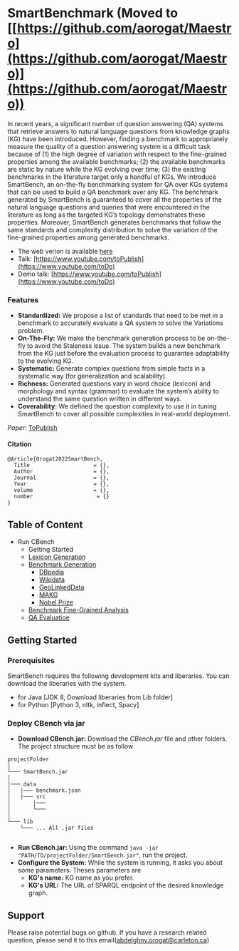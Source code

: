 # SmartBenchmark (Moved to [[https://github.com/aorogat/Maestro](https://github.com/aorogat/Maestro)](https://github.com/aorogat/Maestro))
In recent years, a significant number of question answering (QA) systems that retrieve answers to natural language questions from knowledge graphs (KG) have been introduced. However, finding a benchmark to appropriately measure the quality of a question answering system is a difficult task because of (1) the high degree of variation with respect to the fine-grained properties among the available benchmarks; (2) the available benchmarks are static by nature while the KG evolving over time; (3) the existing benchmarks in the literature target only a handful of KGs. We introduce SmartBench, an on-the-fly benchmarking system for QA over KGs systems that can be used to build a QA benchmark over any KG. The benchmark generated by SmartBench is guaranteed to cover all the properties of the natural language questions and queries that were encountered in the literature as long as the targeted KG’s topology demonstrates these properties. Moreover, SmartBench generates benchmarks that follow the same standards and complexity distribution to solve the variation of the fine-grained properties among generated benchmarks.

* The web verion is available [here]( https://github.com/aorogat/SmartBenchmarkWebInterface)
* Talk: [https://www.youtube.com/toPublish](https://www.youtube.com/toDo)
* Demo talk: [https://www.youtube.com/toPublish](https://www.youtube.com/toDo)

### Features
* __Standardized:__ We propose a list of standards that need to be met in a benchmark to accurately evaluate a QA system to solve the Variations problem.
* __On-The-Fly:__  We make the benchmark generation process to be on-the-fly to avoid the Staleness issue. The system builds a new benchmark from the KG just before the evaluation process to guarantee adaptability to the evolving KG.
* __Systematic:__ Generate complex questions from simple facts in a systematic way (for generalization and scalability).
* __Richness:__ Generated questions vary in word choice (lexicon) and morphology and syntax (grammar) to evaluate the system’s ability to understand the same question written in different ways.
* __Coverability:__ We defined the question complexity to use it in tuning SmartBench to cover all possible complexities in real-world deployment. 

*Paper*: [ToPublish](https://)
#### Citation 
```
@Article{Orogat2022SmartBench,
  Title                    = {},
  Author                   = {},
  Journal                  = {},
  Year                     = {},
  volume                   = {},
  number                    = {}
}
```



## Table of Content
* Run CBench
  * Getting Started
  * [Lexicon Generation](https://github.com/ToDo)
  * [Benchmark Generation](https://github.com/ToDo)
    * [DBpedia](https://github.com/ToDo)
    * [Wikidata](https://github.com/ToDo)
    * [GeoLinkedData](https://github.com/ToDo)
    * [MAKG](https://github.com/ToDo)
    * [Nobel Prize](https://github.com/ToDo)
  * [Benchmark Fine-Grained Analysis](https://github.com/ToDo)
  * [QA Evaluatioe](https://github.com/ToDo)


## Getting Started

### Prerequisites
SmartBench requires the following development kits and liberaries. You can download the liberaries with the system.
* for Java [JDK 8, Download liberaries from Lib folder]
* for Python [Python 3, nltk, inflect, Spacy]

### Deploy CBench via jar
* __Download CBench.jar:__ Download the *CBench.jar* file and other folders. The project structure must be as follow
```
projectFolder
│   
└─── SmartBench.jar
│
|─── data
│   |─── benchmark.json
│   |─── src
│       │─── 
│       └─── 
│
└─── lib
    └─── ... All .jar files


```
*  __Run CBench.jar:__ Using the command ``` java -jar "PATH/TO/projectFolder/SmartBench.jar" ```, run the project.
* __Configure the System:__ While the system is running, it asks you about some parameters. Theses parameters are
  * __KG's name:__ KG name as you prefer.
  * __KG's URL:__ The URL of SPARQL endpoint of the desired knowledge graph.


## Support
Please raise potential bugs on github. If you have a research related question, please send it to this email(abdelghny.orogat@carleton.ca)



